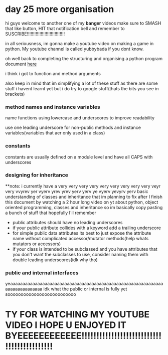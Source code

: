 # day 25 more organisation

hi guys welcome to another one of my **banger** videos make sure to SMASH that like button, HIT that notification bell and remember to SUSCRIBE!!!!!!!!!!!!!!!!!!!!!!!!!!!!!!

in all seriousness, im gonna make a youtube video on making a game in python. My youtube channel is called yubbybada if you dont know.

oh well back to completing the structuring and organising a python program document [here](https://peps.python.org/pep-0008/#pet-peeves)

i think i got to function and method arguments

also keep in mind that im simplifying a lot of these stuff as there are some stuff i havent learnt yet but i do try to google stuff(thats the bits you see in brackets)

### method names and instance variables

name functions using lowercase and underscores to improve readability

use one leading underscore for non-public methods and instance variables(variables that aer only used in a class)

### constants

constants are usually defined on a module level and have all CAPS with underscores

### designing for inheritance

**note: i currently have a very very very very very very very very very veyr very vvyrev yer vyerv yrev yrev yerv yerv ye vyerv yevyrv yerv basic understanding of classes and inheritance 
that im planning to fix after I finish this document by watching a 2 hour long video on yt about python, object oriented programming, classes and inheritance so im basically copy pasting a 
bunch of stuff that hopefully I'll remember

- public attributes should have no leading underscores
- if your public attribute collides with a keyword add a trailing underscore
- for simple public data attributes its best to just expose the attribute name without complicated accessor/mutator methods(help whats mutators or accessors)
- if your class is intended to be subclassed and you have attributes that you don't want the subclasses to use, consider naming them with double leading underscores(idk why tho)

### public and internal interfaces

yeaaaaaaaaaaaaaaaaaaaaaaaaaaaaaaaaaaaaaaaaaaaaaaaaaaaaaaaaaaaaaaaaaaaaaaaaaaaaa idk what the public or internal is fully yet soooooooooooooooooooooooooo

# TY FOR WATCHING MY YOUTUBE VIDEO I HOPE U ENJOYED IT BYEEEEEEEEEEEE!!!!!!!!!!!!!!!!!!!!!!!!!!!!!!!!!!!!!!!!!!!
